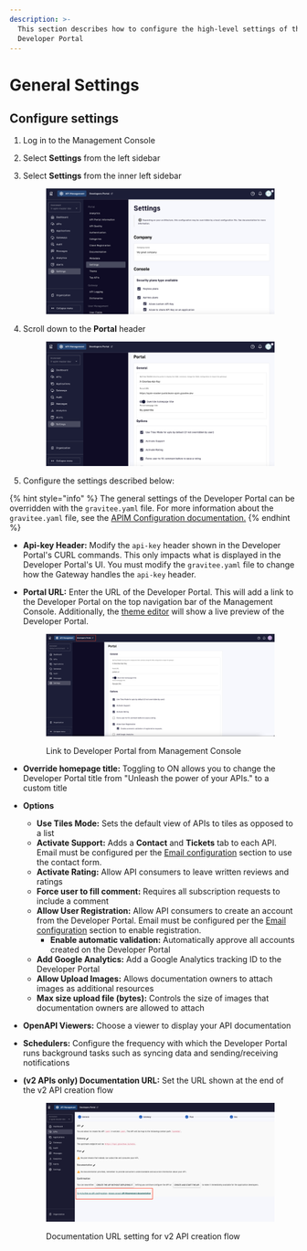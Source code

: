 ```yaml
---
description: >-
  This section describes how to configure the high-level settings of the
  Developer Portal
---
```


# General Settings

## Configure settings

1. Log in to the Management Console
2. Select **Settings** from the left sidebar
3.  Select **Settings** from the inner left sidebar&#x20;

    <figure><img src="../../../.gitbook/assets/dev portal_settings.png" alt=""><figcaption></figcaption></figure>
4.  Scroll down to the **Portal** header&#x20;

    <figure><img src="../../../.gitbook/assets/dev portal_portal.png" alt=""><figcaption></figcaption></figure>
5. Configure the settings described below:

{% hint style="info" %}
The general settings of the Developer Portal can be overridden with the `gravitee.yaml` file. For more information about the `gravitee.yaml` file, see the [APIM Configuration documentation.](../../../getting-started/configuration/)
{% endhint %}

* **Api-key Header:** Modify the `api-key` header shown in the Developer Portal's CURL commands. This only impacts what is displayed in the Developer Portal's UI. You must modify the `gravitee.yaml` file to change how the Gateway handles the `api-key` header.
*   **Portal URL:** Enter the URL of the Developer Portal. This will add a link to the Developer Portal on the top navigation bar of the Management Console. Additionally, the [theme editor](general-settings.md#theme-customization) will show a live preview of the Developer Portal.&#x20;

    <figure><img src="../../../.gitbook/assets/dev_portal_link.png" alt=""><figcaption><p>Link to Developer Portal from Management Console</p></figcaption></figure>
* **Override homepage title:** Toggling to ON allows you to change the Developer Portal title from "Unleash the power of your APIs." to a custom title
* **Options**
  * **Use Tiles Mode:** Sets the default view of APIs to tiles as opposed to a list
  * **Activate Support:** Adds a **Contact** and **Tickets** tab to each API. Email must be configured per the [Email configuration](general-settings.md#email-notifications) section to use the contact form.
  * **Activate Rating:** Allow API consumers to leave written reviews and ratings
  * **Force user to fill comment:** Requires all subscription requests to include a comment
  * **Allow User Registration:** Allow API consumers to create an account from the Developer Portal. Email must be configured per the [Email configuration](general-settings.md#email-notifications) section to enable registration.
    * **Enable automatic validation:** Automatically approve all accounts created on the Developer Portal
  * **Add Google Analytics:** Add a Google Analytics tracking ID to the Developer Portal
  * **Allow Upload Images:** Allows documentation owners to attach images as additional resources
  * **Max size upload file (bytes):** Controls the size of images that documentation owners are allowed to attach
* **OpenAPI Viewers:** Choose a viewer to display your API documentation
* **Schedulers:** Configure the frequency with which the Developer Portal runs background tasks such as syncing data and sending/receiving notifications
*   **(v2 APIs only) Documentation URL:** Set the URL shown at the end of the v2 API creation flow&#x20;

    <figure><img src="../../../.gitbook/assets/documentation_url.png" alt=""><figcaption><p>Documentation URL setting for v2 API creation flow</p></figcaption></figure>
